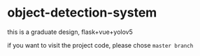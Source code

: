 # object-detection-system
this is a graduate design,  flask+vue+yolov5

if you want to visit the project code, please chose `master branch`
